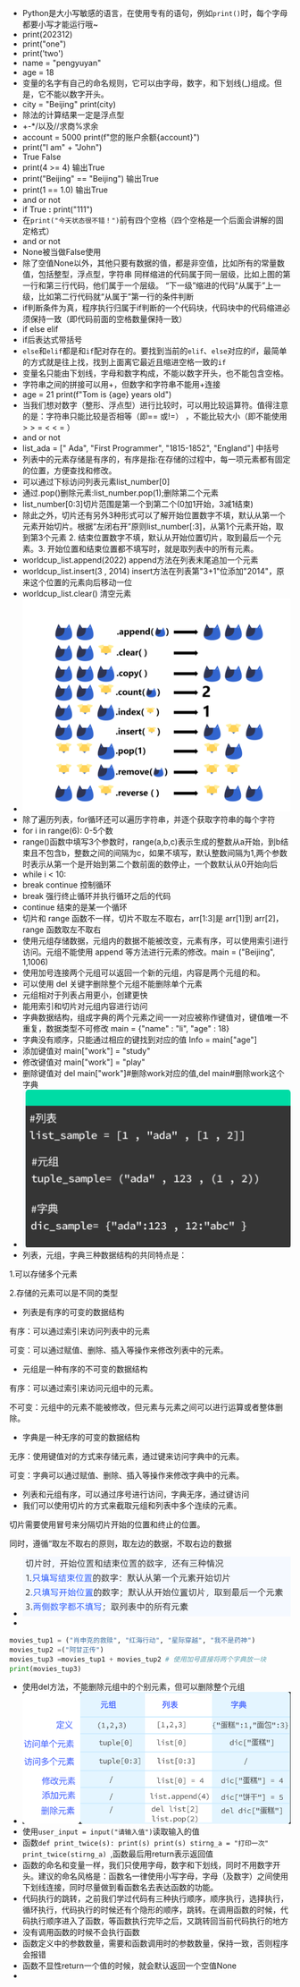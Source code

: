 - Python是大小写敏感的语言，在使用专有的语句，例如`print()`时，每个字母都要小写才能运行哦~
- print(202312)
- print("one")
- print('two')
- name = "pengyuyan"
- age = 18
- 变量的名字有自己的命名规则，它可以由字母，数字，和下划线(_)组成。但是，它不能以数字开头。
- city = "Beijing"   print(city)
- 除法的计算结果一定是浮点型
- +-*/以及//求商%求余
- account = 5000
print(f"您的账户余额{account}")
- print("I am" + "John")
- True False
- print(4 >= 4) 输出True
- print("Beijing" == "Beijing") 输出True
- print(1 == 1.0) 输出True
- and or not
- if True **:**     print("111")
- 在`print("今天状态很不错！")`前有四个空格（四个空格是一个后面会讲解的固定格式）
- and or not
- None被当做False使用
- 除了空值None以外，其他只要有数据的值，都是非空值，比如所有的常量数值，包括整型，浮点型，字符串
同样缩进的代码属于同一层级，比如上图的第一行和第三行代码，他们属于一个层级。
“下一级”缩进的代码“从属于”上一级，比如第二行代码就“从属于”第一行的条件判断
- if判断条件为真，程序执行归属于if判断的一个代码块，代码块中的代码缩进必须保持一致（即代码前面的空格数量保持一致）
- if else elif
- if后表达式带括号
- `else`和`elif`都是和`if`配对存在的。要找到当前的`elif`、`else`对应的if，最简单的方式就是往上找，找到上面离它最近且缩进空格一致的`if`
- 变量名只能由下划线，字母和数字构成，不能以数字开头，也不能包含空格。
- 字符串之间的拼接可以用+，但数字和字符串不能用+连接
- age = 21 print(f"Tom is {age} years old")
- 当我们想对数字（整形、浮点型）进行比较时，可以用比较运算符。值得注意的是：字符串只能比较是否相等（即== 或!=） ，不能比较大小（即不能使用 > > = < < = ）
- and or not
- list_ada = [" Ada", "First Programmer", "1815-1852", "England"] 中括号
- 列表中的元素存储是有序的，有序是指:在存储的过程中，每一项元素都有固定的位置，方便查找和修改。
- 可以通过下标访问列表元素list_number[0]
- 通过.pop()删除元素:list_number.pop(1);删除第二个元素
- list_number[0:3]切片范围是第一个到第二个(0加1开始，3减1结束)
- 除此之外，切片还有另外3种形式可以了解开始位置数字不填，默认从第一个元素开始切片。根据“左闭右开”原则list_number[:3]，从第1个元素开始，取到第3个元素 2. 结束位置数字不填，默认从开始位置切片，取到最后一个元素。3. 开始位置和结束位置都不填写时，就是取列表中的所有元素。
- worldcup_list.append(2022) append方法在列表末尾追加一个元素
- worldcup_list.insert(3 , 2014) insert方法在列表第"3+1"位添加"2014"，原来这个位置的元素向后移动一位
- worldcup_list.clear() 清空元素
- ![输入图片说明](/imgs/2024-07-07/U0qVEpuT6FjzhwiS.png)
- 除了遍历列表，for循环还可以遍历字符串，并逐个获取字符串的每个字符
- for i in range(6): 0-5个数
- range()函数中填写3个参数时，range(a,b,c)表示生成的整数从a开始，到b结束且不包含b，整数之间的间隔为c，如果不填写，默认整数间隔为1,两个参数时表示从第一个是开始到第二个数前面的数停止，一个数默认从0开始向后
- while i < 10:
- break continue 控制循环
- break 强行终止循环并执行循环之后的代码
- continue 结束的是某一个循环
- 切片和 range 函数不一样，切片不取左不取右，arr[1:3]是 arr[1]到 arr[2]，range 函数取左不取右
- 使用元组存储数据，元组内的数据不能被改变，元素有序，可以使用索引进行访问。元组不能使用 append 等方法进行元素的修改。main = ("Beijing", 1,1006)
- 使用加号连接两个元组可以返回一个新的元组，内容是两个元组的和。
- 可以使用 del 关键字删除整个元组不能删除单个元素
- 元组相对于列表占用更小，创建更快
- 能用索引和切片对元组内容进行访问
- 字典数据结构，组成字典的两个元素之间一一对应被称作键值对，键值唯一不重复，数据类型不可修改 main = {"name" : "li", "age" : 18}
- 字典没有顺序，只能通过相应的键找到对应的值 Info = main["age"]
- 添加键值对 main["work"] = "study"
- 修改键值对 main["work"] = "play"
- 删除键值对 del main["work"]#删除work对应的值,del main#删除work这个字典
- ![输入图片说明](/imgs/2024-07-09/FN70nsczBR63fmxu.png)
- 列表，元组，字典三种数据结构的共同特点是：

1.可以存储多个元素

2.存储的元素可以是不同的类型
- 列表是有序的可变的数据结构

有序：可以通过索引来访问列表中的元素

可变：可以通过赋值、删除、插入等操作来修改列表中的元素。
- 元组是一种有序的不可变的数据结构

有序：可以通过索引来访问元组中的元素。

不可变：元组中的元素不能被修改，但元素与元素之间可以进行运算或者整体删除。
- 字典是一种无序的可变的数据结构

无序：使用键值对的方式来存储元素，通过键来访问字典中的元素。

可变：字典可以通过赋值、删除、插入等操作来修改字典中的元素。
- 列表和元组有序，可以通过序号进行访问，字典无序，通过键访问
- 我们可以使用切片的方式来截取元组和列表中多个连续的元素。

切片需要使用冒号来分隔切片开始的位置和终止的位置。

同时，遵循“取左不取右的原则，取左边的数据，不取右边的数据
- ![输入图片说明](/imgs/2024-07-09/UTNe6jU6ZVsScwJN.png)
- 
 ```py
movies_tup1 = ("肖申克的救赎", "红海行动", "星际穿越", "我不是药神")
movies_tup2 =("阿甘正传")
movies_tup3 =movies_tup1 + movies_tup2 # 使用加号直接将两个字典放一块
print(movies_tup3)
```
- 使用del方法，不能删除元组中的个别元素，但可以删除整个元组
- ![输入图片说明](/imgs/2024-07-09/53lVYvz9jQ7tLrtU.png)
- 使用`user_input = input("请输入值")`读取输入的值
- 函数`def print_twice(s): print(s) print(s) stirng_a = "打印一次" print_twice(stirng_a) `,函数最后用return表示返回值
- 函数的命名和变量一样，我们只使用字母，数字和下划线，同时不用数字开头。建议的命名风格是：函数名一律使用小写字母，字母（及数字）之间使用下划线连接，同时尽量做到看函数名去表达函数的功能。
- 代码执行的跳转，之前我们学过代码有三种执行顺序，顺序执行，选择执行，循环执行，代码执行的时候还有个隐形的顺序，跳转。在调用函数的时候，代码执行顺序进入了函数，等函数执行完毕之后，又跳转回当前代码执行的地方
- 没有调用函数的时候不会执行函数
- 函数定义中的参数数量，需要和函数调用时的参数数量，保持一致，否则程序会报错
- 函数不显性return一个值的时候，就会默认返回一个空值None
- 

<!--stackedit_data:
eyJoaXN0b3J5IjpbNTQyNDg1ODc4LC0xMTgyMTg3MjYyLDEyMT
QxMDI1NzgsMTQwNzk2Njc0MCwtOTg0ODkzNzQ1LDM3ODQ1MDg4
Myw3ODIyNTEyNzMsLTkxMjE2NjUzNywtMTk5OTEwOTcxMCwtMj
M2MDAxOTUxLC05MjE2Mzg3MywtNjU0NTMwODU4LC0xNjQyNzAy
NjYzLC0xMDMwMjM0NDAxLC0xNTU3NjM5MzYwLC0yMDIwMzI2MD
k1LDE4OTg2NjE5MzYsMzE4NDM1NDUyLC0xNDA0NjI1Nzk0LDQ2
MjAzNjgyXX0=
-->